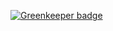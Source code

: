 

[![Greenkeeper badge](https://badges.greenkeeper.io/stefanwalther/boilr-boilr.svg?token=b0b8caeffb8500b87410919796cf8e216dd184ba762ca2cdb94bcaf49823b1ff&ts=1506241751906)](https://greenkeeper.io/)